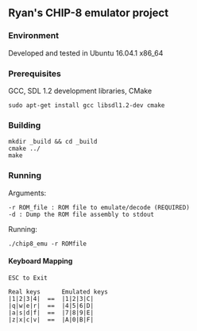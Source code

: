 ## Ryan's CHIP-8 emulator project

### Environment
Developed and tested in Ubuntu 16.04.1 x86_64

### Prerequisites
GCC, SDL 1.2 development libraries, CMake
```
sudo apt-get install gcc libsdl1.2-dev cmake
```

### Building
```
mkdir _build && cd _build
cmake ../
make
```

### Running
Arguments:
```
-r ROM_file : ROM file to emulate/decode (REQUIRED)
-d : Dump the ROM file assembly to stdout
```
Running:
```
./chip8_emu -r ROMfile
```

#### Keyboard Mapping
```
ESC to Exit 

Real keys      Emulated keys
|1|2|3|4|  ==  |1|2|3|C|
|q|w|e|r|  ==  |4|5|6|D|
|a|s|d|f|  ==  |7|8|9|E|
|z|x|c|v|  ==  |A|0|B|F|
```
